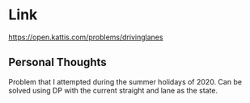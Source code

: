 # Link

https://open.kattis.com/problems/drivinglanes

## Personal Thoughts

Problem that I attempted during the summer holidays of 2020. Can be solved using DP with the current straight and lane as the state.

